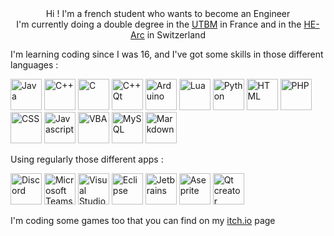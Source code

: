<div align="center">Hi ! I'm a french student who wants to become an Engineer</div>
<div align="center">I'm currently doing a double degree in the <a href="https://www.utbm.fr">UTBM</a> in France and in the <a href="https://www.he-arc.ch">HE-Arc</a> in Switzerland</div>

I'm learning coding since I was 16, and I've got some skills in those different languages :
<p>
  <img src="https://user-images.githubusercontent.com/76498664/111077508-5dc35800-84f1-11eb-8af5-b90b740425bd.png" alt="Java" width="50" height="50"/>
  <img src="https://user-images.githubusercontent.com/76498664/111076647-7598dd00-84ed-11eb-92dc-1edcd47ddc04.png" alt="C++" width="50" height="50"/>
  <img src="https://user-images.githubusercontent.com/76498664/111076660-85182600-84ed-11eb-8686-71077e74bcb8.png" alt="C" width="50" height="50"/>
  <img src="https://user-images.githubusercontent.com/76498664/111076671-92351500-84ed-11eb-84eb-22693b0c4566.png" alt="C++ Qt" width="50" height="50"/>
  <img src="https://user-images.githubusercontent.com/76498664/111077883-1dfd7000-84f3-11eb-828b-9a7045445744.png" alt="Arduino" width="50" height="50"/>
  <img src="https://user-images.githubusercontent.com/76498664/111076746-dc1dfb00-84ed-11eb-8f06-1fbb07933ac2.png" alt="Lua" width="50" height="50"/>
  <img src="https://user-images.githubusercontent.com/76498664/111076755-ea6c1700-84ed-11eb-99f5-11673a0e09f8.png" alt="Python" width="50" height="50"/>
  <img src="https://user-images.githubusercontent.com/76498664/111077379-d83fa800-84f0-11eb-8d5d-44a39341b04b.png" alt="HTML" width="50" height="50"/>
  <img src="https://user-images.githubusercontent.com/76498664/111076769-fd7ee700-84ed-11eb-8e8c-ec085f21194c.png" alt="PHP" width="50" height="50"/>
  <img src="https://user-images.githubusercontent.com/76498664/111076779-0cfe3000-84ee-11eb-937a-0b79a3b003df.png" alt="CSS" width="50" height="50"/>
  <img src="https://user-images.githubusercontent.com/76498664/111076795-24d5b400-84ee-11eb-99fa-b85f8be05833.png" alt="Javascript" width="50" height="50"/>
  <img src="https://user-images.githubusercontent.com/76498664/111076840-65cdc880-84ee-11eb-96b5-82f47cb4935a.png" alt="VBA" width="50" height="50"/>
  <img src="https://user-images.githubusercontent.com/76498664/111077075-6f0b6500-84ef-11eb-8627-0a7c39a8e092.png" alt="MySQL" width="50" height="50"/>
  <img src="https://user-images.githubusercontent.com/76498664/111077151-b72a8780-84ef-11eb-877e-ac21537c2b04.png" alt="Markdown" width="50" height="50"/>
</p>

Using regularly those different apps :
<p>
  <img src="https://user-images.githubusercontent.com/76498664/111076963-e2f93d80-84ee-11eb-88d3-e2d7164bdae8.png" alt="Discord" width="50" height="50"/>
  <img src="https://user-images.githubusercontent.com/76498664/111076983-fc9a8500-84ee-11eb-8457-aece73a1ccf8.png" alt="Microsoft Teams" width="50" height="50"/>
  <img src="https://user-images.githubusercontent.com/76498664/111076990-0e7c2800-84ef-11eb-9630-cecebbf3360b.png" alt="Visual Studio Code" width="50" height="50"/>
  <img src="https://user-images.githubusercontent.com/76498664/111077012-25227f00-84ef-11eb-8367-7f7067e7ff37.png" alt="Eclipse" width="50" height="50"/>
  <img src="https://user-images.githubusercontent.com/76498664/111077020-31a6d780-84ef-11eb-936b-d0699da2f1af.png" alt="Jetbrains" width="50" height="50"/>
  <img src="https://user-images.githubusercontent.com/76498664/111077046-4c794c00-84ef-11eb-8067-c069e98c31fd.png" alt="Aseprite" width="50" height="50"/>
  <img src="![qt](https://user-images.githubusercontent.com/76498664/111078174-931d7500-84f4-11eb-8eed-3dc09654784f.png)" alt="Qt creator" width="50" height="50"/>
</p>

I'm coding some games too that you can find on my <a href="https://reezer01.itch.io">itch.io</a> page
